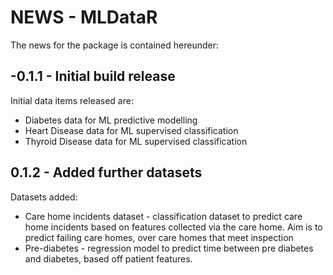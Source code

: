 # NEWS - MLDataR
The news for the package is contained hereunder:

## -0.1.1 - Initial build release 
Initial data items released are:
- Diabetes data for ML predictive modelling
- Heart Disease data for ML supervised classification
- Thyroid Disease data for ML supervised classification

## 0.1.2 - Added further datasets
Datasets added:
- Care home incidents dataset - classification dataset to predict care home incidents based on features collected via the care home. Aim is to predict failing care homes, over care homes that meet inspection
- Pre-diabetes - regression model to predict time between pre diabetes and diabetes, based off patient features. 
